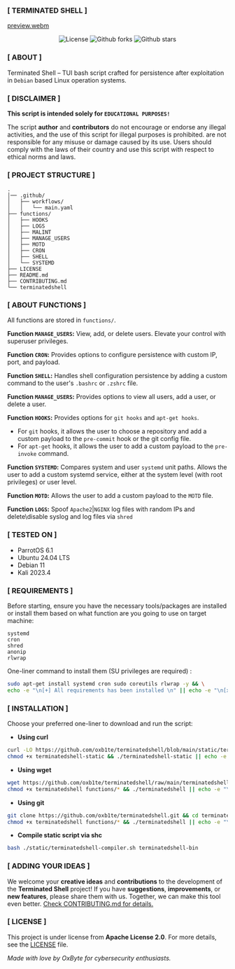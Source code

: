
### [ TERMINATED SHELL ]

[preview.webm](https://github.com/user-attachments/assets/e9fa496b-3746-42a7-b03a-df5b8b25e817)

<p align="center">
  <img alt="License" src="https://img.shields.io/github/license/oxb1te/terminatedshell?color=000000"/>
  <img alt="Github forks" src="https://img.shields.io/github/forks/oxb1te/terminatedshell?color=000000" />
  <img alt="Github stars" src="https://img.shields.io/github/stars/oxb1te/terminatedshell?color=000000" />
</p>

### [ ABOUT ]

Terminated Shell – TUI bash script crafted for persistence after exploitation in `Debian` based Linux operation systems.

### [ DISCLAIMER ]

**This script is intended solely for `EDUCATIONAL PURPOSES!`**

The script **author** and **contributors** do not encourage or endorse any illegal activities, and the use of this script for illegal purposes is prohibited. are not responsible for any misuse or damage caused by its use. Users should comply with the laws of their country and use this script with respect to ethical norms and laws.

### [ PROJECT STRUCTURE ]

```text
.
│── .github/
│   ├── workflows/
│   │   └── main.yaml 
├── functions/
│   ├── HOOKS
│   ├── LOGS
│   ├── MALINT
│   ├── MANAGE_USERS
│   ├── MOTD
│   ├── CRON
│   ├── SHELL
│   └── SYSTEMD
├── LICENSE
├── README.md
├── CONTRIBUTING.md
└── terminatedshell
```

### [ ABOUT FUNCTIONS ]

All functions are stored in `functions/`.

**Function `MANAGE_USERS`:** View, add, or delete users. Elevate your control with superuser privileges.

**Function `CRON`:** Provides options to configure persistence with custom IP, port, and payload.

**Function `SHELL`:** Handles shell configuration persistence by adding a custom command to the user's `.bashrc` or `.zshrc` file.

**Function `MANAGE_USERS`:** Provides options to view all users, add a user, or delete a user.

**Function `HOOKS`:** Provides options for `git hooks` and `apt-get hooks`.

- For `git` hooks, it allows the user to choose a repository and add a custom payload to the `pre-commit` hook or the git config file.
- For `apt-get` hooks, it allows the user to add a custom payload to the `pre-invoke` command.

**Function `SYSTEMD`:** Compares system and user `systemd` unit paths. Allows the user to add a custom systemd service, either at the system level (with root privileges) or user level.

**Function `MOTD`:** Allows the user to add a custom payload to the `MOTD` file.

**Function `LOGS`:** Spoof `Apache2`|`NGINX` log files with random IPs and delete\disable syslog and log files via `shred`  

### [ TESTED ON ]

- ParrotOS 6.1
- Ubuntu 24.04 LTS
- Debian 11
- Kali 2023.4

### [ REQUIREMENTS ]

Before starting, ensure you have the necessary tools/packages are installed or install them based on what function are you going to use on target machine:

```text
systemd
cron
shred
anonip
rlwrap
```

One-liner command to install them (SU privileges are required) :

```bash
sudo apt-get install systemd cron sudo coreutils rlwrap -y && \
echo -e "\n[+] All requirements has been installed \n" || echo -e "\n[x] Something went wrong.\n";
```

### [ INSTALLATION ]

Choose your preferred one-liner to download and run the script:

- **Using curl**

``` bash
curl -LO https://github.com/oxb1te/terminatedshell/blob/main/static/terminatedshell-static && \
chmod +x terminatedshell-static && ./terminatedshell-static || echo -e "\n[x] Something went wrong\n";
```

- **Using wget**

```sh
wget https://github.com/oxb1te/terminatedshell/raw/main/terminatedshell -O terminatedshell && \
chmod +x terminatedshell functions/* && ./terminatedshell || echo -e "\n[x] Something went wrong\n";
```

- **Using git**

```sh
git clone https://github.com/oxb1te/terminatedshell.git && cd terminatedshell && \
chmod +x terminatedshell functions/* && ./terminatedshell || echo -e "\n[x] Something went wrong\n"; 
```

- **Compile static script via shc**

```sh
bash ./static/terminatedshell-compiler.sh terminatedshell-bin 
```

### [ ADDING YOUR IDEAS ]

We welcome your **creative ideas** and **contributions** to the development of the **Terminated Shell** project! If you have **suggestions**, **improvements**, or **new features**, please share them with us. Together, we can make this tool even better. [Check CONTRIBUTING.md for details.](CONTRIBUTING.md)

### [ LICENSE ]

This project is under license from **Apache License 2.0**. For more details, see the [LICENSE](LICENSE.md) file.

*Made with love by OxByte for cybersecurity enthusiasts.*
